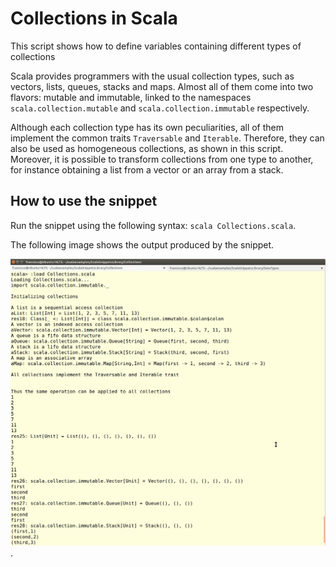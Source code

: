 Collections in Scala
==============================
This script shows how to define variables containing different types of collections

Scala provides programmers with the usual collection types, such as vectors, lists, queues, stacks and maps. Almost all of them come into two flavors: mutable and immutable, linked to the namespaces `scala.collection.mutable` and `scala.collection.immutable` respectively.

Although each collection type has its own peculiarities, all of them implement the common traits `Traversable` and `Iterable`. Therefore, they can also be used as homogeneous collections, as shown in this script. Moreover, it is possible to transform collections from one type to another, for instance obtaining a list from a vector or an array from a stack.


How to use the snippet
----------------------

Run the snippet using the following syntax: `scala Collections.scala`. 

The following image shows the output produced by the snippet.

![Output from the script](Collections.png).
